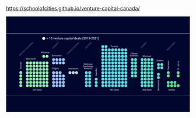https://schoolofcities.github.io/venture-capital-canada/

![Venture Capital Graphic Screenshot](/static/web-card.png)